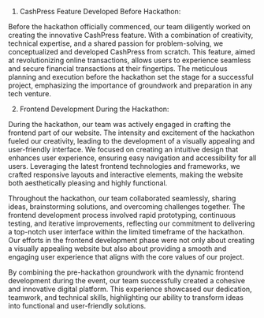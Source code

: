 
1. CashPress Feature Developed Before Hackathon:

Before the hackathon officially commenced, our team diligently worked on creating the innovative CashPress feature. With a combination of creativity, technical expertise, and a shared passion for problem-solving, we conceptualized and developed CashPress from scratch. This feature, aimed at revolutionizing online transactions, allows users to experience seamless and secure financial transactions at their fingertips. The meticulous planning and execution before the hackathon set the stage for a successful project, emphasizing the importance of groundwork and preparation in any tech venture.

2. Frontend Development During the Hackathon:

During the hackathon, our team was actively engaged in crafting the frontend part of our website. The intensity and excitement of the hackathon fueled our creativity, leading to the development of a visually appealing and user-friendly interface. We focused on creating an intuitive design that enhances user experience, ensuring easy navigation and accessibility for all users. Leveraging the latest frontend technologies and frameworks, we crafted responsive layouts and interactive elements, making the website both aesthetically pleasing and highly functional.

Throughout the hackathon, our team collaborated seamlessly, sharing ideas, brainstorming solutions, and overcoming challenges together. The frontend development process involved rapid prototyping, continuous testing, and iterative improvements, reflecting our commitment to delivering a top-notch user interface within the limited timeframe of the hackathon. Our efforts in the frontend development phase were not only about creating a visually appealing website but also about providing a smooth and engaging user experience that aligns with the core values of our project.

By combining the pre-hackathon groundwork with the dynamic frontend development during the event, our team successfully created a cohesive and innovative digital platform. This experience showcased our dedication, teamwork, and technical skills, highlighting our ability to transform ideas into functional and user-friendly solutions.